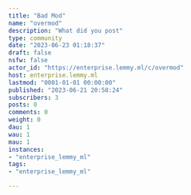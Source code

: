 ```yaml
---
title: "Bad Mod" 
name: "overmod"
description: "What did you post"
type: community
date: "2023-06-23 01:18:37"
draft: false
nsfw: false
actor_id: "https://enterprise.lemmy.ml/c/overmod"
host: enterprise.lemmy.ml
lastmod: "0001-01-01 00:00:00"
published: "2023-06-21 20:58:24"
subscribers: 3
posts: 0
comments: 0
weight: 0
dau: 1
wau: 1
mau: 1
instances:
- "enterprise_lemmy_ml"
tags: 
- "enterprise_lemmy_ml"

---
```

